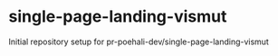 # single-page-landing-vismut

Initial repository setup for pr-poehali-dev/single-page-landing-vismut
